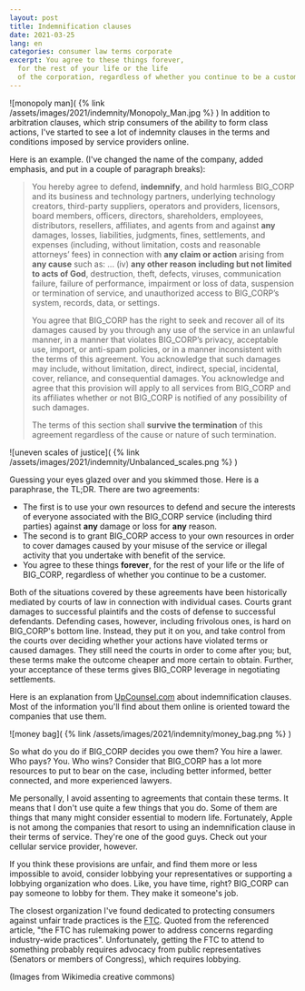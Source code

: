 ```yaml
---
layout: post
title: Indemnification clauses
date: 2021-03-25
lang: en
categories: consumer law terms corporate
excerpt: You agree to these things forever,
  for the rest of your life or the life
  of the corporation, regardless of whether you continue to be a customer.
---
```


![monopoly man](
  {% link /assets/images/2021/indemnity/Monopoly_Man.jpg %}
)
In addition to arbitration clauses, which strip consumers of the ability to
form class actions, I've started to see a lot of indemnity clauses in the
terms and conditions imposed by service providers online.

Here is an example. (I've changed the name of the company, added emphasis, and
put in a couple of paragraph breaks):

> You hereby agree to defend, **indemnify**, and hold harmless BIG_CORP and its
> business and technology partners, underlying technology creators, third-party
> suppliers, operators and providers, licensors, board members, officers,
> directors, shareholders, employees, distributors, resellers, affiliates, and
> agents from and against **any** damages, losses, liabilities, judgments, fines,
> settlements, and expenses (including, without limitation, costs and reasonable
> attorneys’ fees) in connection with **any claim or action** arising from **any cause**
> such as: ...
> (iv) **any other reason including but not limited to acts of God**, destruction,
> theft, defects, viruses, communication failure, failure of performance,
> impairment or loss of data, suspension or termination of service, and
> unauthorized access to BIG_CORP’s system, records, data, or settings.
>
> You agree
> that BIG_CORP has the right to seek and recover all of its damages caused by
> you through any use of the service in an unlawful manner, in a manner that
> violates BIG_CORP’s privacy, acceptable use, import, or anti-spam policies, or
> in a manner inconsistent with the terms of this agreement. You acknowledge that
> such damages may include, without limitation, direct, indirect, special,
> incidental, cover, reliance, and consequential damages. You acknowledge and
> agree that this provision will apply to all services from BIG_CORP and its
> affiliates whether or not BIG_CORP is notified of any possibility of such
> damages.
>
> The terms of this section shall **survive the termination** of this
> agreement regardless of the cause or nature of such termination.

![uneven scales of justice](
  {% link /assets/images/2021/indemnity/Unbalanced_scales.png %}
)

Guessing your eyes glazed over and you skimmed those. Here is a paraphrase,
the TL;DR. There are two agreements:
  - The first is to use your own
resources to defend and secure the interests of everyone associated with the
BIG_CORP service (including third parties) against **any** damage or loss for
**any** reason.
  - The second is to grant BIG_CORP access to your own resources in order to
cover damages caused by your misuse of the service or
illegal activity that you undertake with benefit of the service.
  - You agree to these things **forever**, for the rest of your life or the life
of BIG_CORP, regardless of whether you continue to be a customer.

Both of the situations covered by these agreements
have been historically mediated by courts of law in
connection with individual cases.
Courts grant damages to successful plaintifs
and the costs of defense to successful defendants.
Defending cases, however, including frivolous
ones, is hard on BIG_CORP's bottom line. Instead, they put it on you, and
take control from the courts over deciding whether your actions have violated
terms or caused damages. They still need the courts in order to come after you; but,
these terms make the outcome cheaper and more certain to obtain.
Further, your acceptance of these terms gives BIG_CORP leverage in negotiating
settlements.

Here is an explanation from [UpCounsel.com][] about indemnification clauses.
Most of the information you'll find about them online is oriented toward the
companies that use them.

![money bag](
  {% link /assets/images/2021/indemnity/money_bag.png %}
)

So what do you do if BIG_CORP decides you owe them? You hire a lawer. Who pays?
You. Who wins? Consider that BIG_CORP has a lot more resources to put to bear
on the case, including better informed, better connected, and more experienced
lawyers.

Me personally, I avoid assenting to agreements that contain these terms.
It means that I don't use quite a few things that you do. Some of them are
things that many might consider essential to modern life. Fortunately, Apple
is not among the companies that resort to using an indemnification clause in
their terms of service. They're one of the good guys. Check out your cellular
service provider, however.


If you think these provisions are unfair, and find them more or less impossible
to avoid, consider lobbying your representatives or supporting a lobbying
organization who does. Like, you have time, right? BIG_CORP can pay someone
to lobby for them. They make it someone's job.

The closest organization I've found dedicated to protecting consumers against
unfair trade practices is the [FTC][]. Quoted from the referenced article,
"the FTC has rulemaking power to address concerns regarding
industry-wide practices". Unfortunately, getting the FTC to attend to something
probably requires advocacy from public representatives
(Senators or members of Congress), which requires lobbying.

[UpCounsel.com]: https://www.upcounsel.com/indemnification-clause
  "UpCounsel explanation"

[FTC]: https://en.wikipedia.org/wiki/Federal_Trade_Commission
  "Federal Trade Commission"

(Images from Wikimedia creative commons)
